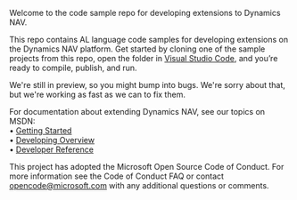 
Welcome to the code sample repo for developing extensions to Dynamics NAV.

This repo contains AL language code samples for developing extensions on the Dynamics NAV platform. Get started by cloning one of the sample projects from this repo, open the folder in [Visual Studio Code](https://code.visualstudio.com/Download), and you’re ready to compile, publish, and run.

We're still in preview, so you might bump into bugs. We're sorry about that, but we're working as fast as we can to fix them.

<!-- not live yet -->
For documentation about extending Dynamics NAV, see our topics on MSDN:  
•	[Getting Started](https://msdn.microsoft.com/en-us/dynamics-nav/dyn-fin-getting-started-dev-env)   
•	[Developing Overview](https://msdn.microsoft.com/en-us/dynamics-nav/dyn-fin-getting-started-dev-env)  
•	[Developer Reference](https://msdn.microsoft.com/en-us/dynamics-nav/dyn-fin-getting-started-dev-env)  

This project has adopted the Microsoft Open Source Code of Conduct. For more information see the Code of Conduct FAQ or contact opencode@microsoft.com with any additional questions or comments. 
